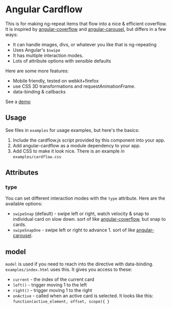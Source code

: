 # Angular Cardflow

This is for making ng-repeat items that flow into a nice & efficient coverflow.  It is inspired by [angular-coverflow](https://github.com/southdesign/angular-coverflow) and [angular-carousel](https://github.com/revolunet/angular-carousel), but differs in a few ways:

*  It can handle images, divs, or whatever you like that is ng-repeating
*  Uses Angular's `$swipe`
*  It has multiple interaction modes.
*  Lots of attribute options with sensible defaults

Here are some more features:

*  Mobile friendly, tested on webkit+firefox
*  use CSS 3D transformations and requestAnimationFrame.
*  data-binding & callbacks

See a [demo](http://konsumer.github.io/angular-cardflow/)

## Usage

See files in `examples` for usage examples, but here's the basics:

1. Include the cardflow.js script provided by this component into your app.
2. Add angular-cardflow as a module dependency to your app.
3. Add CSS to make it look nice. There is an example in `examples/cardflow.css`

## Attributes

### type

You can set different interaction modes with the `type` attribute. Here are the available options:

* `swipeSnap` (default) - swipe left or right, watch velocity & snap to individual card on slow down. sort of like [angular-coverflow](https://github.com/southdesign/angular-coverflow), but snap to cards.
* `swipeSnapOne` - swipe left or right to advance 1. sort of like [angular-carousel](https://github.com/revolunet/angular-carousel).

## model

`model` is used if you need to reach into the directive with data-binding. `examples/index.html` uses this. It gives you access to these:

*  `current` - the index of the current card
*  `left()` - trigger moving 1 to the left
*  `right()` - trigger moving 1 to the right
*  `onActive`  - called when an active card is selected. It looks like this: `function(active_element, offset, scope){ }`
